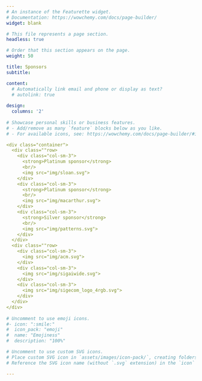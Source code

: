 ```yaml
---
# An instance of the Featurette widget.
# Documentation: https://wowchemy.com/docs/page-builder/
widget: blank

# This file represents a page section.
headless: true

# Order that this section appears on the page.
weight: 50

title: Sponsors
subtitle:

content:
  # Automatically link email and phone or display as text?
  # autolink: true
  
design:
  columns: '2'
  
# Showcase personal skills or business features.
# - Add/remove as many `feature` blocks below as you like.
# - For available icons, see: https://wowchemy.com/docs/page-builder/#icons

<div class="container">
  <div class=""row>
    <div class="col-sm-3">
      <strong>Platinum sponsor</strong>
      <br/>
      <img src="img/sloan.svg">
    </div>
    <div class="col-sm-3">
      <strong>Platinum sponsor</strong>
      <br/>
      <img src="img/macarthur.svg">
    </div>
    <div class="col-sm-3">
      <strong>Silver sponsor</strong>
      <br/>
      <img src="img/patterns.svg">
    </div>
  </div>
  <div class=""row>
    <div class="col-sm-3">
      <img src="img/acm.svg">
    </div>
    <div class="col-sm-3">
      <img src="img/sigaiwide.svg">
    </div>
    <div class="col-sm-3">
      <img src="img/sigecom_logo_4rgb.svg">
    </div>
  </div>
</div>
  
# Uncomment to use emoji icons.
#- icon: ":smile:"
#  icon_pack: "emoji"
#  name: "Emojiness"
#  description: "100%"  

# Uncomment to use custom SVG icons.
# Place custom SVG icon in `assets/images/icon-pack/`, creating folders if necessary.
# Reference the SVG icon name (without `.svg` extension) in the `icon` field.

---
```



